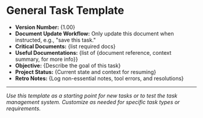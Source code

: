 # General Task Template

- **Version Number:** {1.00}
- **Document Update Workflow:** Only update this document when instructed, e.g., "save this task."
- **Critical Documents:** {list required docs}
- **Useful Documentations:** {list of {document reference, context summary, for more info}}
- **Objective:** {Describe the goal of this task}
- **Project Status:** {Current state and context for resuming}
- **Retro Notes:** {Log non-essential notes, tool errors, and resolutions}

---

*Use this template as a starting point for new tasks or to test the task management system. Customize as needed for specific task types or requirements.* 